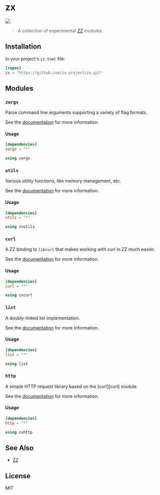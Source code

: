 zx
==

![][cover]

> A collection of experimental [ZZ][zz] modules.

## Installation

In your project's `zz.toml` file:

```toml
[repos]
zx = "https://github.com/zx-project/zx.git"
```

## Modules

### `zargv`

Parse command line arguments supporting a variety of flag formats.

See the [documentation](modules/zargv) for more information.

#### Usage

```toml
[dependencies]
zargv = "*"
```

```c++
using zargv
```

### `utils`

Various utility functions, like memory management, etc.

See the [documentation](modules/utils) for more information.

#### Usage

```toml
[dependencies]
utils = "*"
```

```c++
using zxutils
```

### `curl`

A ZZ binding to `libcurl` that makes working with curl in ZZ much
easier.

See the [documentation](modules/curl) for more information.

#### Usage

```toml
[dependencies]
curl = "*"
```

```c++
using zxcurl
```

### `list`

A doubly-linked list implementation.

See the [documentation](modules/list) for more information.

#### Usage

```toml
[dependencies]
list = "*"
```

```c++
using list
```

### `http`

A simple HTTP request library based on the [curl][curl] module.

See the [documentation](modules/http) for more information.

#### Usage

```toml
[dependencies]
http = "*"
```

```c++
using zxhttp
```

## See Also

* [ZZ][zz]

## License

MIT

[cover]: assets/cover.png
[zz]: https://github.com/zetzit/zz

